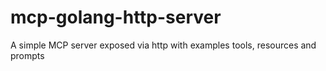 # mcp-golang-http-server
A simple MCP server exposed via http with examples tools, resources and prompts
